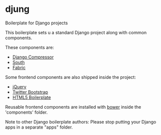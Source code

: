 djung
=====

Boilerplate for Django projects

This boilerplate sets u a standard Django project along with common components.

These components are:

- [Django Compressor](http://django_compressor.readthedocs.org/en/latest/index.html)
- [South](http://south.aeracode.org/)
- [Fabric](http://docs.fabfile.org)

Some frontend components are also shipped inside the project:
- [jQuery](http://jquery.com/)
- [Twitter Bootstrap](http://twitter.github.com/bootstrap/)
- [HTML5 Boilerplate](http://html5boilerplate.com/)

Reusable frontend components are installed with [bower](https://github.com/twitter/bower)
inside the 'components' folder.



Note to other Django boilerplate authors: Please stop putting your Django apps
in a separate "apps" folder.
